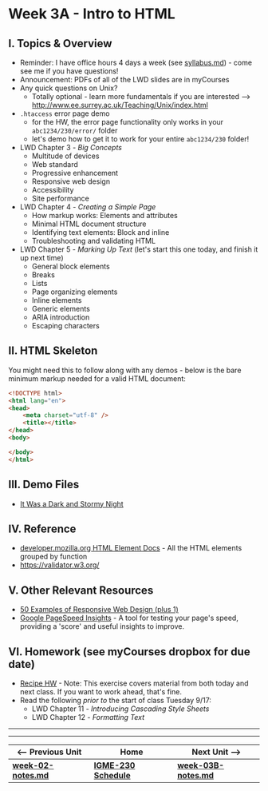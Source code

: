 # Week 3A - Intro to HTML

## I. Topics & Overview
- Reminder: I have office hours 4 days a week (see [syllabus.md](../syllabus.md)) - come see me if you have questions!
- Announcement: PDFs of all of the LWD slides are in myCourses 
- Any quick questions on Unix?
  - Totally optional - learn more fundamentals if you are interested --> http://www.ee.surrey.ac.uk/Teaching/Unix/index.html
- `.htaccess` error page demo
  - for the HW, the error page functionality only works in your `abc1234/230/error/` folder
  - let's demo how to get it to work for your entire `abc1234/230` folder!
- LWD Chapter 3 - *Big Concepts*
  - Multitude of devices
  - Web standard
  - Progressive enhancement
  - Responsive web design
  - Accessibility
  - Site performance
- LWD Chapter 4 - *Creating a Simple Page*
  - How markup works: Elements and attributes
  - Minimal HTML document structure 
  - Identifying text elements: Block and inline 
  - Troubleshooting and validating HTML
- LWD Chapter 5 - *Marking Up Text* (let's start this one today, and finish it up next time)
  - General block elements 
  - Breaks
  - Lists
  - Page organizing elements
  - Inline elements
  - Generic elements
  - ARIA introduction
  - Escaping characters


## II. HTML Skeleton
You might need this to follow along with any demos - below is the bare minimum markup needed for a valid HTML document:

```html
<!DOCTYPE html>
<html lang="en">
<head>
	<meta charset="utf-8" />
	<title></title>
</head>
<body>

</body>
</html>
```

## III. Demo Files
- [It Was a Dark and Stormy Night](https://github.com/tonethar/IGME-230-Master/tree/master/other-files/stormy-files.zip)

## IV. Reference
- [developer.mozilla.org HTML Element Docs](https://developer.mozilla.org/en-US/docs/Web/HTML/Element) - All the HTML elements grouped by function
- https://validator.w3.org/

## V. Other Relevant Resources
- [50 Examples of Responsive Web Design (plus 1)](https://www.awwwards.com/50-examples-of-responsive-web-design.html)
- [Google PageSpeed Insights](https://developers.google.com/speed/pagespeed/insights/) - A tool for testing your page's speed, providing a 'score' and useful insights to improve.

## VI. Homework (see myCourses dropbox for due date) 
- [Recipe HW](https://github.com/tonethar/IGME-230-Master/blob/master/exercises/week-3/recipe.md) - Note: This exercise covers material from both today and next class. If you want to work ahead, that's fine.
- Read the following *prior to* the start of class Tuesday 9/17:
  - LWD Chapter 11 - *Introducing Cascading Style Sheets*
  - LWD Chapter 12 - *Formatting Text*

<hr><hr>

| <-- Previous Unit | Home | Next Unit -->
| --- | --- | --- 
| [**week-02-notes.md**](week-02-notes.md)     |  [**IGME-230 Schedule**](../schedule.md) | [**week-03B-notes.md**](week-03B-notes.md)
